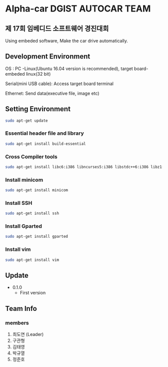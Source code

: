 Alpha-car DGIST AUTOCAR TEAM
=============
제 17회 임베디드 소프트웨어 경진대회
---------------

Using embeded software, Make the car drive automatically.


## Development Environment

OS : PC -Linux(Ubuntu 16.04 version is recommended), target board-embeded linux(32 bit)


Serial(mini USB cable): Access target board terminal


Ethernet: Send data(executive file, image etc)


## Setting Environment
```sh
sudo apt-get update
```

### Essential header file and library
```sh
sudo apt-get install build-essential
```

### Cross Compiler tools
```sh
sudo apt-get install libc6:i386 libncurses5:i386 libstdc++6:i386 libz1:i386
```

### Install minicom
```sh
sudo apt-get install minicom
```

### Install SSH
```sh
sudo apt-get install ssh
```

### Install Gparted
```sh
sudo apt-get install gparted
```

### Install vim
```sh
sudo apt-get install vim
```

## Update 

* 0.1.0
	* First version

## Team Info

### members
1. 최도연 (Leader)
2. 구관형
3. 김태영
4. 박규열
5. 정준호


